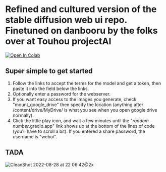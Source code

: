 # Refined and cultured version of the stable diffusion web ui repo. Finetuned on danbooru by the folks over at Touhou projectAI
[![Open In Colab](https://colab.research.google.com/assets/colab-badge.svg)](https://colab.research.google.com/github/ptrKami/sd-webui-colab-simplified-with-optional-Anime-Weights/blob/main/Stable_Diffusion_WebUi_Simplified.ipynb)

## Super simple to get started
1. Follow the links to accept the terms for the model and get a token, then paste it into the field below the links. 
2. Optionally enter a password for the webserver.
3. If you want easy access to the images you generate, check "mount_google_drive" then specify the location (anything after /content/drive/MyDrive/ is what you see when you open google drive normally).
4. Click the little play icon, and wait a few minutes until the "*random number*.gradio.app" link shows up at the bottom of the lines of code (you'll have to scroll a bit). If you entered a share password, the username is "webui".

## TADA 
![CleanShot 2022-08-28 at 22 06 42@2x](https://user-images.githubusercontent.com/463317/187121044-40210fd8-ca80-4bab-bd90-3b749e06c8fb.jpg)
